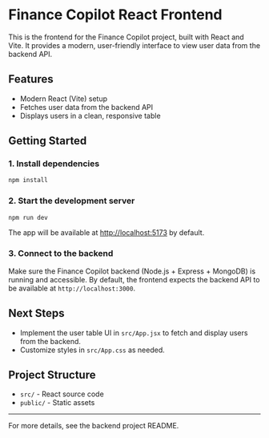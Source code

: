 # Finance Copilot React Frontend

This is the frontend for the Finance Copilot project, built with React and Vite. It provides a modern, user-friendly interface to view user data from the backend API.

## Features
- Modern React (Vite) setup
- Fetches user data from the backend API
- Displays users in a clean, responsive table

## Getting Started

### 1. Install dependencies
```sh
npm install
```

### 2. Start the development server
```sh
npm run dev
```

The app will be available at [http://localhost:5173](http://localhost:5173) by default.

### 3. Connect to the backend
Make sure the Finance Copilot backend (Node.js + Express + MongoDB) is running and accessible. By default, the frontend expects the backend API to be available at `http://localhost:3000`.

## Next Steps
- Implement the user table UI in `src/App.jsx` to fetch and display users from the backend.
- Customize styles in `src/App.css` as needed.

## Project Structure
- `src/` - React source code
- `public/` - Static assets

---

For more details, see the backend project README.
